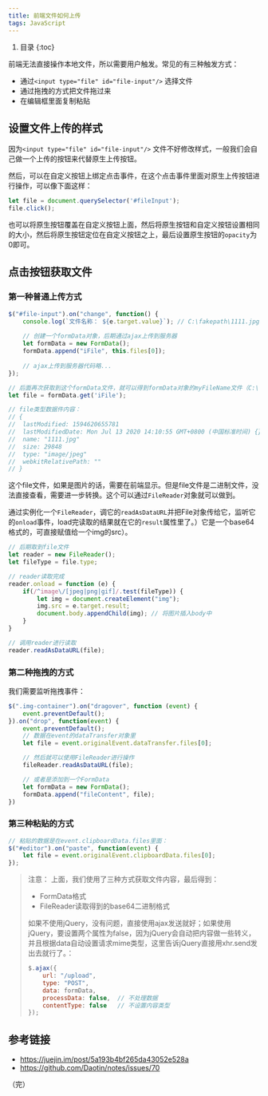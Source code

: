 ```yaml
---
title: 前端文件如何上传
tags: JavaScript
---
```


1. 目录
{:toc}

前端无法直接操作本地文件，所以需要用户触发。常见的有三种触发方式：

- 通过`<input type="file" id="file-input"/>` 选择文件
- 通过拖拽的方式把文件拖过来
- 在编辑框里面复制粘贴

<!--more-->

## 设置文件上传的样式

因为`<input type="file" id="file-input"/>` 文件不好修改样式，一般我们会自己做一个上传的按钮来代替原生上传按钮。

然后，可以在自定义按钮上绑定点击事件，在这个点击事件里面对原生上传按钮进行操作，可以像下面这样：

```js
let file = document.querySelector('#fileInput');
file.click();
```

也可以将原生按钮覆盖在自定义按钮上面，然后将原生按钮和自定义按钮设置相同的大小，然后将原生按钮定位在自定义按钮之上，最后设置原生按钮的`opacity`为0即可。

## 点击按钮获取文件

### 第一种普通上传方式

```js
$("#file-input").on("change", function() {
    console.log(`文件名称： ${e.target.value}`); // C:\fakepath\1111.jpg
    
    // 创建一个formData对象，后期通过ajax上传到服务器
    let formData = new FormData();
    formData.append("iFile", this.files[0]);
    
    // ajax上传到服务器代码略...
});

// 后面再次获取到这个formData文件，就可以得到formData对象的myFileName文件（C:\fakepath\1111.jpg）
let file = formData.get('iFile'); 

// file类型数据件内容：
// {
//  lastModified: 1594620655781
//  lastModifiedDate: Mon Jul 13 2020 14:10:55 GMT+0800 (中国标准时间) {}
//  name: "1111.jpg"
//  size: 29848
//  type: "image/jpeg"
//  webkitRelativePath: ""
// }
```

这个file文件，如果是图片的话，需要在前端显示。但是file文件是二进制文件，没法直接查看，需要进一步转换。这个可以通过`FileReader`对象就可以做到。

通过实例化一个`FileReader`，调它的`readAsDataURL`并把File对象传给它，监听它的`onload`事件，load完读取的结果就在它的`result`属性里了。）它是一个base64格式的，可直接赋值给一个img的src）。

```js
// 后期取到file文件
let reader = new FileReader();
let fileType = file.type;

// reader读取完成
reader.onload = function (e) {
    if(/^image\/[jpeg|png|gif]/.test(fileType)) {
        let img = document.createElement("img");
        img.src = e.target.result;
        document.body.appendChild(img); // 将图片插入body中
    }
}

// 调用reader进行读取
reader.readAsDataURL(file);
```

### 第二种拖拽的方式

我们需要监听拖拽事件：

```js
$(".img-container").on("dragover", function (event) {
    event.preventDefault();
}).on("drop", function(event) {
    event.preventDefault();
    // 数据在event的dataTransfer对象里
    let file = event.originalEvent.dataTransfer.files[0];

    // 然后就可以使用FileReader进行操作
    fileReader.readAsDataURL(file);

    // 或者是添加到一个FormData
    let formData = new FormData();
    formData.append("fileContent", file);
})
```


### 第三种粘贴的方式

```js
// 粘贴的数据是在event.clipboardData.files里面：
$("#editor").on("paste", function(event) {
    let file = event.originalEvent.clipboardData.files[0];
});
```

> 注意：
> 上面，我们使用了三种方式获取文件内容，最后得到：
> 
> - FormData格式
> - FileReader读取得到的base64二进制格式
> 
> 如果不使用jQuery，没有问题，直接使用ajax发送就好；如果使用jQuery，要设置两个属性为false，因为jQuery会自动把内容做一些转义，并且根据data自动设置请求mime类型，这里告诉jQuery直接用xhr.send发出去就行了。：
> 
> ```js
> $.ajax({
>     url: "/upload",
>     type: "POST",
>     data: formData,
>     processData: false,  // 不处理数据
>     contentType: false   // 不设置内容类型
> });
> ```

## 参考链接

- https://juejin.im/post/5a193b4bf265da43052e528a
- https://github.com/Daotin/notes/issues/70



（完）
